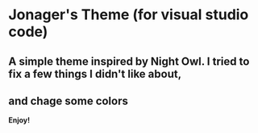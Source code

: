 # Jonager's Theme (for visual studio code)

## A simple theme inspired by Night Owl. I tried to fix a few things I didn't like about,

## and chage some colors

**Enjoy!**
